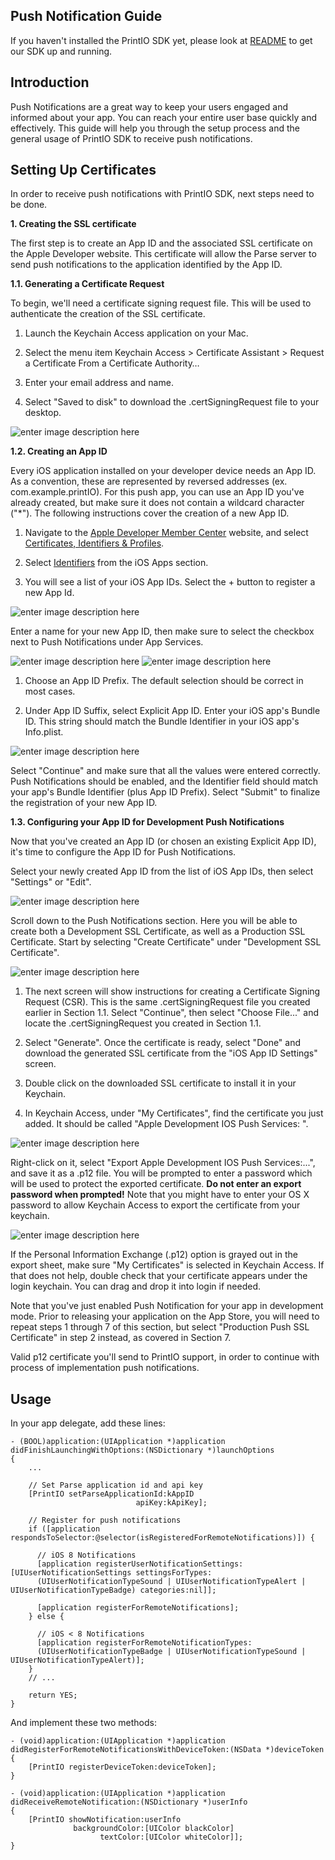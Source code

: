 

Push Notification Guide
-----------------------

If you haven't installed the PrintIO SDK yet, please look at [README][1] to get our SDK up and running.

Introduction
------------

Push Notifications are a great way to keep your users engaged and informed about your app. You can reach your entire user base quickly and effectively. This guide will help you through the setup process and the general usage of PrintIO SDK to receive push notifications.

Setting Up Certificates
-----------------------

In order to receive push notifications with PrintIO SDK, next steps need to be done.

**1. Creating the SSL certificate**

The first step is to create an App ID and the associated SSL certificate on the Apple Developer website. This certificate will allow the Parse server to send push notifications to the application identified by the App ID.

**1.1. Generating a Certificate Request**

To begin, we'll need a certificate signing request file. This will be used to authenticate the creation of the SSL certificate.

1. Launch the Keychain Access application on your Mac.

2. Select the menu item Keychain Access > Certificate Assistant > Request a Certificate From a Certificate Authority…

3. Enter your email address and name.

4. Select "Saved to disk" to download the .certSigningRequest file to your desktop.

![enter image description here][2]

**1.2. Creating an App ID**

Every iOS application installed on your developer device needs an App ID. As a convention, these are represented by reversed addresses (ex. com.example.printIO). For this push app, you can use an App ID you've already created, but make sure it does not contain a wildcard character ("*"). The following instructions cover the creation of a new App ID.

1. Navigate to the [Apple Developer Member Center][3] website, and select [Certificates, Identifiers & Profiles][4].

2. Select [Identifiers][5] from the iOS Apps section.

3. You will see a list of your iOS App IDs. Select the + button to register a new App Id.
 
![enter image description here][6]

Enter a name for your new App ID, then make sure to select the checkbox next to Push Notifications under App Services.

![enter image description here][7]
![enter image description here][8]

1. Choose an App ID Prefix. The default selection should be correct in most cases.

2. Under App ID Suffix, select Explicit App ID. Enter your iOS app's Bundle ID. This string should match the Bundle Identifier in your iOS app's Info.plist.

![enter image description here][9]

Select "Continue" and make sure that all the values were entered correctly. Push Notifications should be enabled, and the Identifier field should match your app's Bundle Identifier (plus App ID Prefix). Select "Submit" to finalize the registration of your new App ID.

**1.3. Configuring your App ID for Development Push Notifications**

Now that you've created an App ID (or chosen an existing Explicit App ID), it's time to configure the App ID for Push Notifications.

Select your newly created App ID from the list of iOS App IDs, then select "Settings" or "Edit".

![enter image description here][10]

Scroll down to the Push Notifications section. Here you will be able to create both a Development SSL Certificate, as well as a Production SSL Certificate. Start by selecting "Create Certificate" under "Development SSL Certificate".

![enter image description here][11]

1. The next screen will show instructions for creating a Certificate Signing Request (CSR). This is the same .certSigningRequest file you created earlier in Section 1.1. Select "Continue", then select "Choose File..." and locate the .certSigningRequest you created in Section 1.1.

2. Select "Generate". Once the certificate is ready, select "Done" and download the generated SSL certificate from the "iOS App ID Settings" screen.

3. Double click on the downloaded SSL certificate to install it in your Keychain.

4. In Keychain Access, under "My Certificates", find the certificate you just added. It should be called "Apple Development IOS Push Services: ".

![enter image description here][12]

Right-click on it, select "Export Apple Development IOS Push Services:...", and save it as a .p12 file. You will be prompted to enter a password which will be used to protect the exported certificate. **Do not enter an export password when prompted!** Note that you might have to enter your OS X password to allow Keychain Access to export the certificate from your keychain.

![enter image description here][13]

If the Personal Information Exchange (.p12) option is grayed out in the export sheet, make sure "My Certificates" is selected in Keychain Access. If that does not help, double check that your certificate appears under the login keychain. You can drag and drop it into login if needed.

Note that you've just enabled Push Notification for your app in development mode. Prior to releasing your application on the App Store, you will need to repeat steps 1 through 7 of this section, but select "Production Push SSL Certificate" in step 2 instead, as covered in Section 7.

Valid p12 certificate you'll send to PrintIO support, in order to continue with process of implementation push notifications.

Usage
-----

In your app delegate, add these lines:

    - (BOOL)application:(UIApplication *)application didFinishLaunchingWithOptions:(NSDictionary *)launchOptions
    {
        ...
        
        // Set Parse application id and api key
        [PrintIO setParseApplicationId:kAppID
        						apiKey:kApiKey];
        
        // Register for push notifications
        if ([application respondsToSelector:@selector(isRegisteredForRemoteNotifications)]) {
        
          // iOS 8 Notifications
          [application registerUserNotificationSettings:[UIUserNotificationSettings settingsForTypes:
          (UIUserNotificationTypeSound | UIUserNotificationTypeAlert | UIUserNotificationTypeBadge) categories:nil]];
        
          [application registerForRemoteNotifications];
        } else {
        
          // iOS < 8 Notifications
          [application registerForRemoteNotificationTypes:
          (UIUserNotificationTypeBadge | UIUserNotificationTypeSound | UIUserNotificationTypeAlert)];
        }
        // ...
        
        return YES;
    }
    
And implement these two methods:

    - (void)application:(UIApplication *)application didRegisterForRemoteNotificationsWithDeviceToken:(NSData *)deviceToken
    {
        [PrintIO registerDeviceToken:deviceToken];
    }
    
    - (void)application:(UIApplication *)application didReceiveRemoteNotification:(NSDictionary *)userInfo
    {
        [PrintIO showNotification:userInfo
                  backgroundColor:[UIColor blackColor]
                        textColor:[UIColor whiteColor]];
    }

  [1]: https://github.com/printdotio/printio-ios-sdk/blob/master/README.md
  [2]: https://lh6.googleusercontent.com/-xDd4rPCn2jE/U3oNPzK0ZeI/AAAAAAAAAA0/770rPVb8u7o/s800/1.png
  [3]: https://developer.apple.com/membercenter/index.action
  [4]: https://developer.apple.com/account/overview.action
  [5]: https://developer.apple.com/account/ios/identifiers/bundle/bundleList.action
  [6]: https://lh3.googleusercontent.com/-Tm89LaBdrdY/U3oNP0nJdkI/AAAAAAAAABQ/upqhlxXLdZ0/s800/2.png
  [7]: https://lh5.googleusercontent.com/-uVqR9UjZbM4/U3oNPfWhHXI/AAAAAAAAAAg/OZRhyNQBcdQ/s654/3.png
  [8]: https://lh6.googleusercontent.com/-AhjTLOIqWGA/U3oNQP3bSbI/AAAAAAAAAAw/VQ20iA9CKBE/s646/4.png
  [9]: https://lh3.googleusercontent.com/-ADNxqAPGfGY/U3oNRGhMHzI/AAAAAAAAABI/o3I3ZhphBEE/s643/5.png
  [10]: https://lh3.googleusercontent.com/-8elZXQ4wrog/U3oNROOYHsI/AAAAAAAAABE/ZxHSwUfePwE/s640/6.png
  [11]: https://lh5.googleusercontent.com/-fyctVcOBm2g/U3oNRVhNf6I/AAAAAAAAABM/pSszji5L58g/s576/7.png
  [12]: https://lh4.googleusercontent.com/-rgIQhEfRJh8/U3oNSluvK2I/AAAAAAAAABc/PJhk5P02eU4/s800/8.png
  [13]: https://lh3.googleusercontent.com/-5mBCcqLnJXY/U3oNS2L9x1I/AAAAAAAAABg/eYUxbQgQ2Nw/s572/9.png
